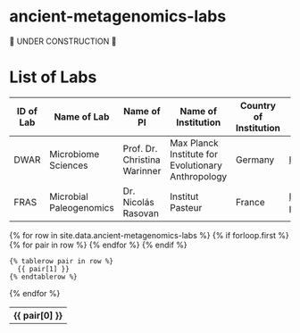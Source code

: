 # ancient-metagenomics-labs

🔨 UNDER CONSTRUCTION 🔨

# List of Labs

| ID of Lab |	Name of Lab |	Name of PI |	Name of Institution |	Country of Institution |	Webpage |	Topic Focus |
|-----------|-------------|------------|----------------------|------------------------|----------|-------------|
DWAR |	Microbiome Sciences |	Prof. Dr. Christina Warinner |	Max Planck Institute for Evolutionary Anthropology |	Germany |	http://christinawarinner.com/	| host-associated |
FRAS |	Microbial Paleogenomics |	Dr. Nicolás Rasovan |	Institut Pasteur |	France | https://research.pasteur.fr/en/team/microbial-paleogenomics/	| host-associated,microbial-genomics |

<table>
  {% for row in site.data.ancient-metagenomics-labs %}
    {% if forloop.first %}
    <tr>
      {% for pair in row %}
        <th>{{ pair[0] }}</th>
      {% endfor %}
    </tr>
    {% endif %}

    {% tablerow pair in row %}
      {{ pair[1] }}
    {% endtablerow %}
  {% endfor %}
</table>
